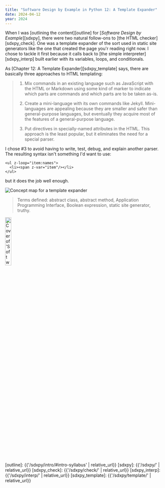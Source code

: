 ```yaml
---
title: "Software Design by Example in Python 12: A Template Expander"
date: 2024-04-12
year: 2024
---
```


When I was [outlining the content][outline] for [*Software Design by Example*][sdxpy],
there were two natural follow-ons to [the HTML checker][sdxpy_check].
One was a template expander of the sort used in static site generators
like the one that created the page you'r reading right now.
I chose to tackle it first because it calls back to
[the simple interpreter][sdxpy_interp] built earlier
with its variables, loops, and conditionals.

As [Chapter 12: A Template Expander][sdxpy_template] says,
there are basically three approaches to HTML templating:

> 1.  Mix commands in an existing language such as JavaScript with the HTML or Markdown
>     using some kind of marker to indicate which parts are commands
>     and which parts are to be taken as-is.
>
> 2.  Create a mini-language with its own commands like Jekyll.
>     Mini-languages are appealing because they are smaller and safer than general-purpose languages,
>     but eventually they acquire most of the features of a general-purpose language.
>
> 3.  Put directives in specially-named attributes in the HTML.
>     This approach is the least popular,
>     but it eliminates the need for a special parser.

I chose #3 to avoid having to write, test, debug, and explain another parser.
The resulting syntax isn't something I'd want to use:

```
<ul z-loop="item:names">
  <li><span z-var="item"/></li>
</ul>
```

but it does the job well enough.

<img class="centered" src="{{'/sdxpy/template/concept_map.svg' | relative_url}}" alt="Concept map for a template expander"/>

> Terms defined: abstract class, abstract method, Application Programming Interface, Boolean expression, static site generator, truthy.

<a href="https://www.routledge.com/Software-Design-by-Example-A-Tool-Based-Introduction-with-Python/Wilson/p/book/9781032725215"><img src="{{'/sdxpy/sdxpy-cover.png' | relative_url}}" alt="Cover of 'Software Design by Example'" width="20%" class="centered">
</a>

[outline]: {{'/sdxpy/intro/#intro-syllabus' | relative_url}}
[sdxpy]: {{'/sdxpy/' | relative_url}}
[sdxpy_check]: {{'/sdxpy/check/' | relative_url}}
[sdxpy_interp]: {{'/sdxpy/interp/' | relative_url}}
[sdxpy_template]: {{'/sdxpy/template/' | relative_url}}
